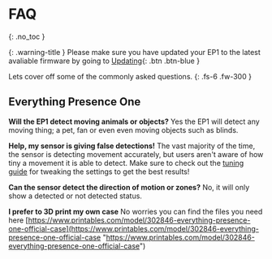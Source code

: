 # FAQ

{: .no_toc }


{: .warning-title }
Please make sure you have updated your EP1 to the latest avaliable firmware by going to [Updating](https://everythingsmarthome.github.io/everything-presence-one/updating.html){: .btn .btn-blue }


Lets cover off some of the commonly asked questions.
{: .fs-6 .fw-300 }

## Everything Presence One

**Will the EP1 detect moving animals or objects?** Yes the EP1 will detect any moving thing; a pet, fan or even even moving objects such as blinds.

**Help, my sensor is giving false detections!** The vast majority of the time, the sensor is detecting movement accurately, but users aren't aware of how tiny a movement it is able to detect. Make sure to check out the [tuning guide](https://everythingsmarthome.github.io/everything-presence-one/tuning.html) for tweaking the settings to get the best results!

**Can the sensor detect the direction of motion or zones?** 
No, it will only show a detected or not detected status. 

**I prefer to 3D print my own case** No worries you can find the files you need here [https://www.printables.com/model/302846-everything-presence-one-official-case](https://www.printables.com/model/302846-everything-presence-one-official-case "https://www.printables.com/model/302846-everything-presence-one-official-case")